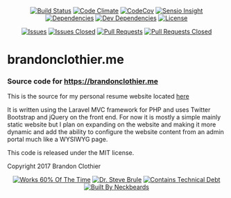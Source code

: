 <p align="center">
  <a href="https://travis-ci.org/brandon14/brandonclothier.me"><img src="https://img.shields.io/travis/brandon14/brandonclothier.me/master.svg?style=flat-square" alt="Build Status"></a>
  <a href="https://codeclimate.com/github/brandon14/brandonclothier.me"><img src="https://img.shields.io/codeclimate/github/brandon14/brandonclothier.me.svg?style=flat-square" alt="Code Climate"></a>
  <a href="https://codecov.io/gh/brandon14/brandonclothier.me"><img src="https://img.shields.io/codecov/c/github/codecov/brandonclothier.me.svg?style=flat-square" alt="CodeCov"></a>
  <a href="https://insight.sensiolabs.com/projects/9fdb6a1c-e576-4cb5-9e93-0facf312e3c6"><img src="https://img.shields.io/sensiolabs/i/45afb680-d4e6-4e66-93ea-bcfa79eb8a87.svg?style=flat-square" alt="Sensio Insight"></a>
  <a href="https://david-dm.org/brandon14/brandonclothier.me"><img src="https://david-dm.org/brandon14/brandonclothier.me.svg?style=flat-square" alt="Dependencies"></a>
  <a href="https://david-dm.org/brandon14/brandonclothier.me#info=devDependencies"><img src="https://david-dm.org/brandon14/brandonclothier.me/dev-status.svg?style=flat-square" alt="Dev Dependencies"></a>
  <a href="https://github.com/brandon14/brandonclothier.me/blob/master/LICENSE"><img src="https://img.shields.io/github/license/brandon14/brandonclothier.me.svg?style=flat-square" alt="License"></a>
</p>
<p align="center">
  <a href="https://github.com/brandon14/brandonclothier.me/issues"><img src="https://img.shields.io/github/issues/brandon14/brandonclothier.me.svg?style=flat-square" alt="Issues"></a>
  <a href="https://github.com/brandon14/brandonclothier.me/issues?q=is%3Aissue+is%3Aclosed"><img src="https://img.shields.io/github/issues-closed/brandon14/brandonclothier.me.svg?style=flat-square" alt="Issues Closed"></a>
  <a href="https://github.com/brandon14/brandonclothier.me/pulls"><img src="https://img.shields.io/github/issues-pr/brandon14/brandonclothier.me.svg?style=flat-square" alt="Pull Requests"></a>
  <a href="https://github.com/brandon14/brandonclothier.me/pulls?q=is%3Apr+is%3Aclosed"><img src="https://img.shields.io/github/issues-pr-closed/brandon14/brandonclothier.me.svg?style=flat-square" alt="Pull Requests Closed"></a>
</p>

# brandonclothier.me
### Source code for https://brandonclothier.me

This is the source for my personal resume website located [here](https://brandonclothier.me)

It is written using the Laravel MVC framework for PHP and uses Twitter
Bootstrap and jQuery on the front end. For now it is mostly a simple
mainly static website but I plan on expanding on the website and making
it more dynamic and add the ability to configure the website content from
an admin portal much like a WYSIWYG page.

This code is released under the MIT license.

Copyright 2017 Brandon Clothier

<p align="center">
  <a href="https://forthebadge.com"><img src="http://forthebadge.com/images/badges/60-percent-of-the-time-works-every-time.svg" alt="Works 60% Of The Time"></a>
  <a href="https://forthebadge.com"><img src="http://forthebadge.com/images/badges/certified-steve-bruhle.svg" alt="Dr. Steve Brule"></a>
  <a href="https://forthebadge.com"><img src="http://forthebadge.com/images/badges/contains-technical-debt.svg" alt="Contains Technical Debt"></a>
  <a href="https://forthebadge.com"><img src="http://forthebadge.com/images/badges/built-by-neckbeards.svg" alt="Built By Neckbeards"></a>
</p>
